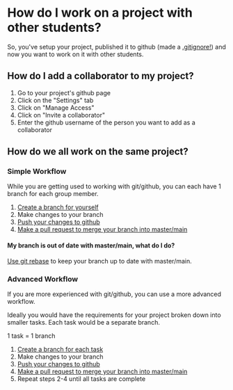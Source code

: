 # How do I work on a project with other students?

So, you've setup your project, published it to github (made a [.gitignore!](../repos/ignore-files.md)) and now you want to work on it with other students.

## How do I add a collaborator to my project?

1. Go to your project's github page
2. Click on the "Settings" tab
3. Click on "Manage Access"
4. Click on "Invite a collaborator"
5. Enter the github username of the person you want to add as a collaborator

## How do we all work on the same project?

### Simple Workflow

While you are getting used to working with git/github, you can each have 1 branch for each group member.

1. [Create a branch for yourself](../branches/make-a-new-branch.md)
2. Make changes to your branch
3. [Push your changes to github](../repos/push-changes-to-github.md)
4. [Make a pull request to merge your branch into master/main](../repos/make-a-pull-request.md)

#### My branch is out of date with master/main, what do I do?

[Use git rebase](../rebasing/rebase-branch-with-latest-changes-from-master.md) to keep your branch up to date with master/main.

### Advanced Workflow

If you are more experienced with git/github, you can use a more advanced workflow.

Ideally you would have the requirements for your project broken down into smaller tasks. Each task would be a separate branch. 

1 task = 1 branch

1. [Create a branch for each task](../branches/make-a-new-branch.md)
2. Make changes to your branch
3. [Push your changes to github](../repos/push-changes-to-github.md)
4. [Make a pull request to merge your branch into master/main](../repos/make-a-pull-request.md)
5. Repeat steps 2-4 until all tasks are complete